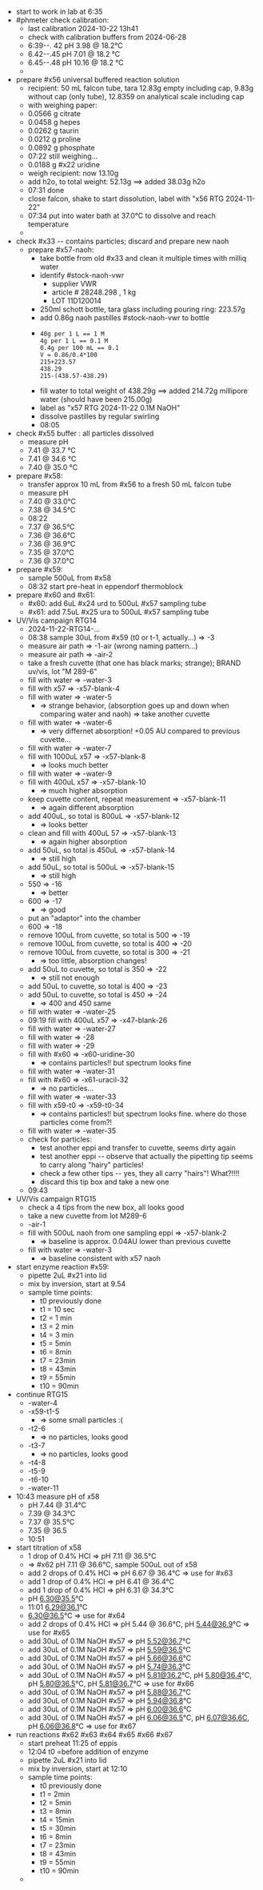 - start to work in lab at 6:35
- #phmeter check calibration:
	- last calibration 2024-10-22 13h41
	- check with calibration buffers from 2024-06-28
	- 6:39--. 42   pH 3.98 @ 18.2°C
	- 6.42--.45   pH 7.01 @ 18.2 °C
	- 6.45--.48   pH 10.16 @ 18.2 °C
	-
- prepare #x56 universal buffered reaction solution
	- recipient: 50 mL falcon tube, tara 12.83g empty including cap, 9.83g without cap (only tube), 12.8359 on analytical scale including cap
	- with weighing paper:
	- 0.0566 g citrate
	- 0.0458 g hepes
	- 0.0262 g taurin
	- 0.0212 g proline
	- 0.0892 g phosphate
	- 07:22 still weighing...
	- 0.0188 g #x22 uridine
	- weigh recipient: now 13.10g
	- add h2o, to total weight: 52.13g ==> added 38.03g h2o
	- 07:31 done
	- close falcon, shake to start dissolution, label with "x56 RTG 2024-11-22"
	- 07:34 put into water bath at 37.0°C to dissolve and reach temperature
	-
- check #x33 -- contains particles; discard and prepare new naoh
	- prepare #x57-naoh:
		- take bottle from old #x33 and clean it multiple times with milliq water
		- identify #stock-naoh-vwr
			- supplier VWR
			- article # 28248.298 , 1 kg
			- LOT 11D120014
		- 250ml schott bottle, tara glass including pouring ring: 223.57g
		- add 0.86g naoh pastilles #stock-naoh-vwr to bottle
		- ```calc
		  40g per 1 L == 1 M 
		  4g per 1 L == 0.1 M
		  0.4g per 100 mL == 0.1
		  V = 0.86/0.4*100
		  215+223.57
		  438.29
		  215-(438.57-438.29)
		  ```
		- fill water to total weight of 438.29g ==> added 214.72g millipore water (should have been 215.00g)
		- label as "x57 RTG 2024-11-22 0.1M NaOH"
		- dissolve pastilles by regular swirling
		- 08:05
- check #x55 buffer : all particles dissolved
	- measure pH
	- 7.41 @ 33.7 °C
	- 7.41 @ 34.6 °C
	- 7.40 @ 35.0 °C
- prepare #x58:
	- transfer approx 10 mL from #x56 to a fresh 50 mL falcon tube
	- measure pH
	- 7.40 @ 33.0°C
	- 7.38  @ 34.5°C
	- 08:22
	- 7.37 @ 36.5°C
	- 7.36 @ 36.6°C
	- 7.36 @ 36.9°C
	- 7.35 @ 37.0°C
	- 7.36 @ 37.0°C
- prepare #x59:
	- sample 500uL from #x58
	- 08:32 start pre-heat in eppendorf thermoblock
- prepare #x60 and #x61:
	- #x60: add 6uL #x24 urd to 500uL #x57 sampling tube
	- #x61: add 7.5uL #x25 ura to 500uL #x57 sampling tube
- UV/Vis campaign RTG14
	- 2024-11-22-RTG14-...
	- 08:38 sample 30uL from #x59 (t0 or t-1, actually...) => -3
	- measure air path => -1-air (wrong naming pattern...)
	- measure air path => -air-2
	- take a fresh cuvette (that one has black marks; strange); BRAND uv/vis, lot "M 289-6"
	- fill with water => -water-3
	- fill with x57 => -x57-blank-4
	- fill with water => -water-5
		- => strange behavior, (absorption goes up and down when comparing water and naoh) =>  take another cuvette
	- fill with water => -water-6
		- => very differnet absorption! +0.05 AU compared to previous cuvette...
	- fill with water => -water-7
	- fill with 1000uL x57 => -x57-blank-8
		- => looks much better
	- fill with water => -water-9
	- fill with 400uL x57 => -x57-blank-10
		- => much higher absorption
	- keep cuvette content, repeat measurement => -x57-blank-11
		- => again different absorption
	- add 400uL, so total is 800uL => -x57-blank-12
		- => looks better
	- clean and fill with 400uL 57 => -x57-blank-13
		- => again higher absorption
	- add 50uL, so total is 450uL => -x57-blank-14
		- => still high
	- add 50uL, so total is 500uL => -x57-blank-15
		- => still high
	- 550 => -16
		- => better
	- 600 => -17
		- => good
	- put an "adaptor" into the chamber
	- 600 => -18
	- remove 100uL from cuvette, so total is 500 => -19
	- remove 100uL from cuvette, so total is 400 => -20
	- remove 100uL from cuvette, so total is 300 => -21
		- => too little, absorption changes!
	- add 50uL to cuvette, so total is 350 => -22
		- => still not enough
	- add 50uL to cuvette, so total is 400 => -23
	- add 50uL to cuvette, so total is 450 => -24
		- => 400 and 450 same
	- fill with water => -water-25
	- 09:19 fill with 400uL  x57 => -x47-blank-26
	- fill with water => -water-27
	- fill with water => -28
	- fill with water => -29
	- fill with #x60 => -x60-uridine-30
		- => contains particles!! but spectrum looks fine
	- fill with water => -water-31
	- fill with #x60 => -x61-uracil-32
		- => no particles...
	- fill with water => -water-33
	- fill with x59-t0 => -x59-t0-34
		- => contains particles!! but spectrum looks fine. where do those particles come from?!
	- fill with water => -water-35
	- check for particles:
		- test another eppi and transfer to cuvette, seems dirty again
		- test another eppi -- observe that actually the pipetting tip seems to carry along "hairy" particles!
		- check a few other tips -- yes, they all carry "hairs"! What?!!!!
		- discard this tip box and take a new one
	- 09:43
- UV/Vis campaign RTG15
	- check a 4 tips from the new box, all looks good
	- take a new cuvette from lot M289-6
	- -air-1
	- fill with 500uL naoh from one sampling eppi => -x57-blank-2
		- => baseline is approx. 0.04AU lower than previous cuvette
	- fill with water => -water-3
		- => baseline consistent with x57 naoh
- start enzyme reaction #x59:
	- pipette 2uL #x21 into lid
	- mix by inversion, start at 9.54
	- sample time points:
		- t0 previously done
		- t1 = 10 sec
		- t2 = 1 min
		- t3 = 2 min
		- t4 = 3 min
		- t5 = 5min
		- t6 = 8min
		- t7 = 23min
		- t8 = 43min
		- t9 = 55min
		- t10 = 90min
- continue RTG15
	- -water-4
	- -x59-t1-5
		- => some small particles :(
	- -t2-6
		- => no particles, looks good
	- -t3-7
		- => no particles, looks good
	- -t4-8
	- -t5-9
	- -t6-10
	- -water-11
- 10:43 measure pH of x58
	- pH 7.44 @ 31.4°C
	- 7.39 @ 34.3°C
	- 7.37 @ 35.5°C
	- 7.35 @ 36.5
	- 10:51
- start titration of x58
	- 1 drop of 0.4% HCl => pH 7.11 @ 36.5°C
	- => #x62 pH 7.11 @ 36.6°C, sample 500uL out of x58
	- add 2 drops of 0.4% HCl => pH 6.67 @ 36.4°C => use for #x63
	- add 1 drop of 0.4% HCl => pH 6.41 @ 36.4°C
	- add 1 drop of 0.4% HCl => pH 6.31 @ 34.3°C
	- pH 6.30@35.5°C
	- 11:01 6.29@36.1°C
	- 6.30@36.5°C => use for #x64
	- add 2 drops of 0.4% HCl => pH 5.44 @ 36.6°C, pH 5.44@36.9°C => use for #x65
	- add 30uL of 0.1M NaOH #x57 => pH 5.52@36.7°C
	- add 30uL of 0.1M NaOH #x57 => pH 5.59@36.5°C
	- add 30uL of 0.1M NaOH #x57 => pH 5.66@36.6°C
	- add 30uL of 0.1M NaOH #x57 => pH 5.74@36.3°C
	- add 30uL of 0.1M NaOH #x57 => pH 5.81@36.2°C, pH 5.80@36.4°C, pH 5.80@36.5°C, pH 5.81@36.7°C => use for #x66
	- add 30uL of 0.1M NaOH #x57 => pH 5.88@36.7°C
	- add 30uL of 0.1M NaOH #x57 => pH 5.94@36.8°C
	- add 30uL of 0.1M NaOH #x57 => pH 6.00@36.6°C
	- add 30uL of 0.1M NaOH #x57 => pH 6.06@36.5°C, pH 6.07@36.6C, pH 6.06@36.8°C   => use for #x67
- run reactions #x62 #x63 #x64 #x65 #x66 #x67
	- start preheat 11:25 of eppis
	- 12:04 t0 =before addition of enzyme
	- pipette 2uL #x21 into lid
	- mix by inversion, start at 12:10
	- sample time points:
		- t0 previously done
		- t1 = 2min
		- t2 = 5min
		- t3 = 8min
		- t4 = 15min
		- t5 = 30min
		- t6 = 8min
		- t7 = 23min
		- t8 = 43min
		- t9 = 55min
		- t10 = 90min
	-